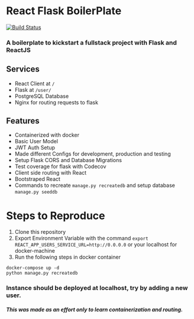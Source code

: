 # React Flask BoilerPlate
[![Build Status](https://travis-ci.com/nishantc7/coding-platform.svg?token=keXQyTpyLgpVLT7cyS2Q&branch=master)](https://travis-ci.com/nishantc7/coding-platform)

### A boilerplate to kickstart a fullstack project with Flask and ReactJS  

## Services  
- React Client at `/`
- Flask at `/user/`
- PostgreSQL Database
- Nginx for routing requests to flask

## Features
- Containerized with docker
- Basic User Model 
- JWT Auth Setup 
- Made different Configs for development, production and testing
- Setup Flask CORS and Database Migrations
- Test coverage for flask with Codecov
- Client side routing with React
- Bootstraped React  
- Commands to recreate `manage.py recreatedb` and setup database `manage.py seeddb`
# Steps to Reproduce
1. Clone this repository
2. Export Environment Variable with the command
`export REACT_APP_USERS_SERVICE_URL=http://0.0.0.0` or your localhost for docker-machine
3. Run the following steps in docker container
```
docker-compose up -d
python manage.py recreatedb
```
### Instance should be deployed at localhost, try by adding a new user.

##### This was made as an effort only to learn containerization and routing.


